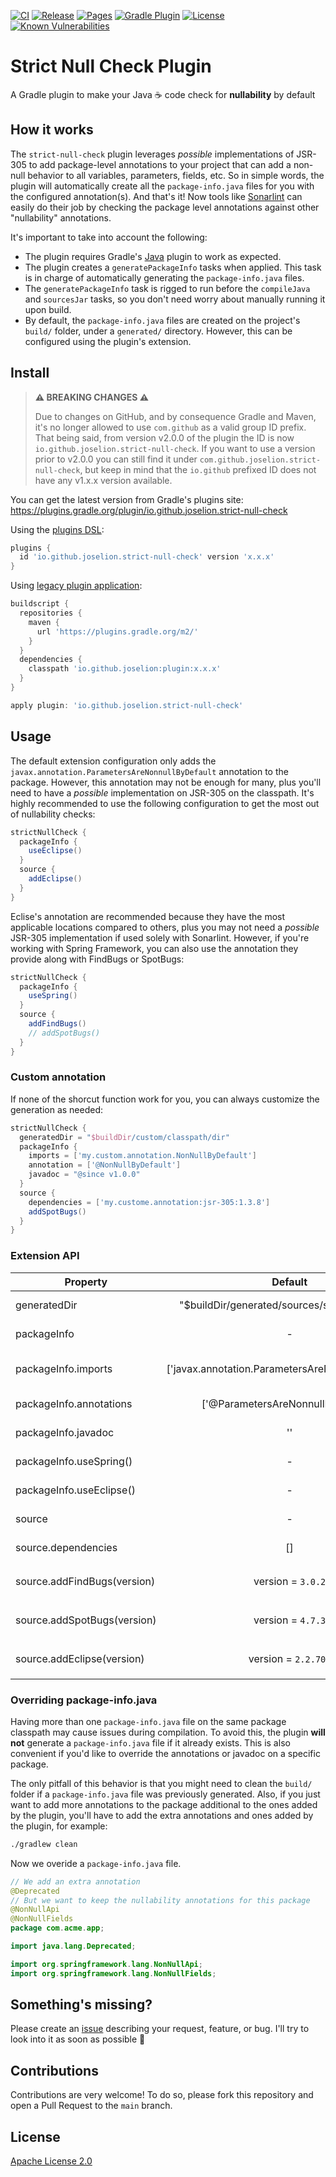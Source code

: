 [![CI](https://github.com/JoseLion/strict-null-check/actions/workflows/ci.yml/badge.svg)](https://github.com/JoseLion/strict-null-check/actions/workflows/ci.yml)
[![Release](https://github.com/JoseLion/strict-null-check/actions/workflows/release.yml/badge.svg)](https://github.com/JoseLion/strict-null-check/actions/workflows/release.yml)
[![Pages](https://github.com/JoseLion/strict-null-check/actions/workflows/pages.yml/badge.svg)](https://github.com/JoseLion/strict-null-check/actions/workflows/pages.yml)
[![Gradle Plugin](https://img.shields.io/gradle-plugin-portal/v/io.github.joselion.strict-null-check?logo=gradle)](https://plugins.gradle.org/plugin/io.github.joselion.strict-null-check)
[![License](https://img.shields.io/github/license/JoseLion/strict-null-check)](./LICENSE)
[![Known Vulnerabilities](https://snyk.io/test/github/JoseLion/strict-null-check/badge.svg)](https://snyk.io/test/github/JoseLion/strict-null-check)

# Strict Null Check Plugin

A Gradle plugin to make your Java ☕ code check for **nullability** by default

## How it works

The `strict-null-check` plugin leverages _possible_ implementations of JSR-305 to add package-level annotations to your project that can add a non-null behavior to all variables, parameters, fields, etc. So in simple words, the plugin will automatically create all the `package-info.java` files for you with the configured annotation(s). And that's it! Now tools like [Sonarlint](https://www.sonarsource.com/products/sonarlint/) can easily do their job by checking the package level annotations against other "nullability" annotations.

It's important to take into account the following:
* The plugin requires Gradle's [Java](https://docs.gradle.org/current/userguide/java_plugin.html) plugin to work as expected.
* The plugin creates a `generatePackageInfo` tasks when applied. This task is in charge of automatically generating the `package-info.java` files.
* The `generatePackageInfo` task is rigged to run before the `compileJava` and `sourcesJar` tasks, so you don't need worry about manually running it upon build. 
* By default, the `package-info.java` files are created on the project's `build/` folder, under a `generated/` directory. However, this can be configured using the plugin's extension.

## Install

> **⚠️ BREAKING CHANGES ⚠️**
>
> Due to changes on GitHub, and by consequence Gradle and Maven, it's no longer allowed to use `com.github` as a valid group ID prefix. That being said, from version v2.0.0 of the plugin the ID is now `io.github.joselion.strict-null-check`. If you want to use a version prior to v2.0.0 you can still find it under `com.github.joselion.strict-null-check`, but keep in mind that the `io.github` prefixed ID does not have any v1.x.x version available.

You can get the latest version from Gradle's plugins site:
https://plugins.gradle.org/plugin/io.github.joselion.strict-null-check

Using the [plugins DSL](https://docs.gradle.org/current/userguide/plugins.html#sec:plugins_block):

```groovy
plugins {
  id 'io.github.joselion.strict-null-check' version 'x.x.x'
}
```

Using [legacy plugin application](https://docs.gradle.org/current/userguide/plugins.html#sec:old_plugin_application):

```groovy
buildscript {
  repositories {
    maven {
      url 'https://plugins.gradle.org/m2/'
    }
  }
  dependencies {
    classpath 'io.github.joselion:plugin:x.x.x'
  }
}

apply plugin: 'io.github.joselion.strict-null-check'
```

## Usage

The default extension configuration only adds the `javax.annotation.ParametersAreNonnullByDefault` annotation to the package. However, this annotation may not be enough for many, plus you'll need to have a _possible_ implementation on JSR-305 on the classpath. It's highly recommended to use the following configuration to get the most out of nullability checks:

```groovy
strictNullCheck {
  packageInfo {
    useEclipse()
  }
  source {
    addEclipse()
  }
}
```

Eclise's annotation are recommended because they have the most applicable locations compared to others, plus you may not need a _possible_ JSR-305 implementation if used solely with Sonarlint. However, if you're working with Spring Framework, you can also use the annotation they provide along with FindBugs or SpotBugs:

```groovy
strictNullCheck {
  packageInfo {
    useSpring()
  }
  source {
    addFindBugs()
    // addSpotBugs()
  }
}
```

### Custom annotation

If none of the shorcut function work for you, you can always customize the generation as needed:

```groovy
strictNullCheck {
  generatedDir = "$buildDir/custom/classpath/dir"
  packageInfo {
    imports = ['my.custom.annotation.NonNullByDefault']
    annotation = ['@NonNullByDefault']
    javadoc = "@since v1.0.0"
  }
  source {
    dependencies = ['my.custome.annotation:jsr-305:1.3.8']
    addSpotBugs()
  }
}
```

### Extension API

| Property                    | Default                                            | Description |
| --------------------------- | :------------------------------------------------: | ----------- |
| generatedDir                | "$buildDir/generated/sources/strictNullCheck"      | The directory where the classpath of the `package-info.java` files will be generated |
| packageInfo                 | -                                                  | Container to configure package-info related setting |
| packageInfo.imports         | ['javax.annotation.ParametersAreNonnullByDefault'] | List of fully qualified imports to be added to the `package-info.java` files. Static imports can be added using `static ` as prefix |
| packageInfo.annotations     | ['@ParametersAreNonnullByDefault']                 | List of java code annotations to be added to the `package-info.java` files |
| packageInfo.javadoc         | ''                                                 | Additional text to be added to the javadoc of the `package-info.java` files |
| packageInfo.useSpring()     | -                                                  | Shorcut function to set Spring's imports and annotations |
| packageInfo.useEclipse()    | -                                                  | Shorcut function to set Eclipse's imports and annotations |
| source                      | -                                                  | Container to configure the source of the annotations/imports |
| source.dependencies         | []                                                 | List of short-style dependencies to be added to all _compileOnly_ classpaths |
| source.addFindBugs(version) | version = `3.0.2`                                  | Shortcut function to add `com.google.code.findbugs:jsr305` dependency |
| source.addSpotBugs(version) | version = `4.7.3`                                  | Shortcut function to add `com.github.spotbugs:spotbugs-annotations` dependency |
| source.addEclipse(version)  | version = `2.2.700`                                | Shortcut function to add `org.eclipse.jdt:org.eclipse.jdt.annotation` dependency |

### Overriding package-info.java

Having more than one `package-info.java` file on the same package classpath may cause issues during compilation. To avoid this, the plugin **will not** generate a `package-info.java` file if it already exists. This is also convenient if you'd like to override the annotations or javadoc on a specific package.

The only pitfall of this behavior is that you might need to clean the `build/` folder if a `package-info.java` file was previously generated. Also, if you just want to add more annotations to the package additional to the ones added by the plugin, you'll have to add the extra annotations and ones added by the plugin, for example:
```sh
./gradlew clean
```

Now we overide a `package-info.java` file.
```java
// We add an extra annotation
@Deprecated
// But we want to keep the nullability annotations for this package
@NonNullApi
@NonNullFields
package com.acme.app;

import java.lang.Deprecated;

import org.springframework.lang.NonNullApi;
import org.springframework.lang.NonNullFields;
```
## Something's missing?

Please create an [issue](https://github.com/JoseLion/strict-null-check/issues/new) describing your request, feature, or bug. I'll try to look into it as soon as possible 🙂

## Contributions

Contributions are very welcome! To do so, please fork this repository and open a Pull Request to the `main` branch.

## License

[Apache License 2.0](LICENSE)
